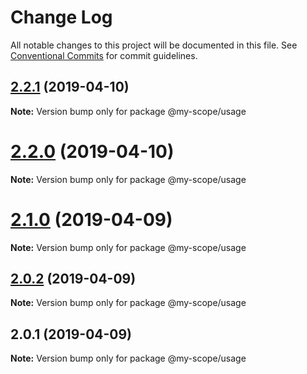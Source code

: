 # Change Log

All notable changes to this project will be documented in this file.
See [Conventional Commits](https://conventionalcommits.org) for commit guidelines.

## [2.2.1](https://github.com/nodkz/lerna-conventional-commits-example/compare/v2.2.0...v2.2.1) (2019-04-10)

**Note:** Version bump only for package @my-scope/usage





# [2.2.0](https://github.com/nodkz/lerna-conventional-commits-example/compare/v2.1.0...v2.2.0) (2019-04-10)

**Note:** Version bump only for package @my-scope/usage





# [2.1.0](https://github.com/nodkz/lerna-conventional-commits-example/compare/v2.0.2...v2.1.0) (2019-04-09)

**Note:** Version bump only for package @my-scope/usage





## [2.0.2](https://github.com/nodkz/lerna-conventional-commits-example/compare/v2.0.1...v2.0.2) (2019-04-09)

**Note:** Version bump only for package @my-scope/usage





## 2.0.1 (2019-04-09)

**Note:** Version bump only for package @my-scope/usage

